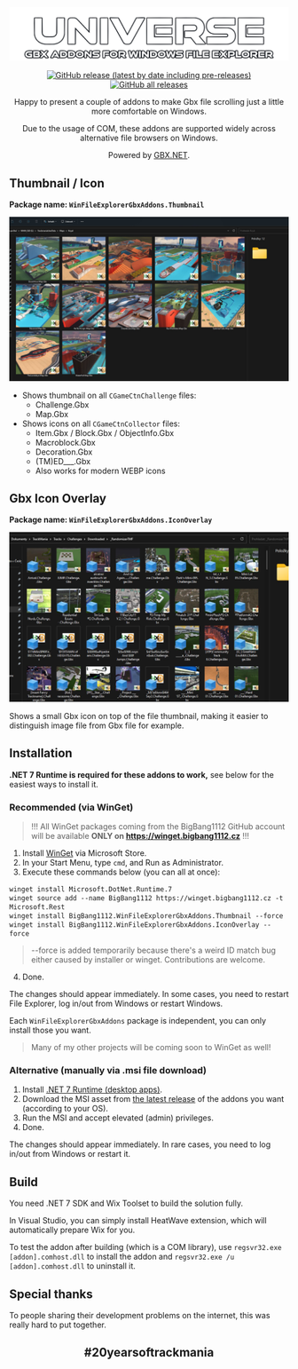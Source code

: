 ![Universe Gbx Addons for Windows File Explorer](UniverseGbxAddons.png)

<div align="center">

[![GitHub release (latest by date including pre-releases)](https://img.shields.io/github/v/release/BigBang1112/win-file-explorer-gbx-addons?include_prereleases&style=for-the-badge)](https://github.com/BigBang1112/win-file-explorer-gbx-addons/releases) [![GitHub all releases](https://img.shields.io/github/downloads/BigBang1112/win-file-explorer-gbx-addons/total?style=for-the-badge)](https://github.com/BigBang1112/win-file-explorer-gbx-addons/releases)

</div>

<p align="center">Happy to present a couple of addons to make Gbx file scrolling just a little more comfortable on Windows.</p>

<p align="center">Due to the usage of COM, these addons are supported widely across alternative file browsers on Windows.</p>

<p align="center">Powered by <a href="https://github.com/BigBang1112/gbx-net">GBX.NET</a>.</p>

## Thumbnail / Icon

**Package name: `WinFileExplorerGbxAddons.Thumbnail`**

![WinFileExplorerGbxAddons.Thumbnail example](Addon_Thumbnail_Example.jpg)

- Shows thumbnail on all `CGameCtnChallenge` files:
    - Challenge.Gbx
    - Map.Gbx
- Shows icons on all `CGameCtnCollector` files:
    - Item.Gbx / Block.Gbx / ObjectInfo.Gbx
    - Macroblock.Gbx
    - Decoration.Gbx
    - (TM)ED___.Gbx
    - Also works for modern WEBP icons

## Gbx Icon Overlay

**Package name: `WinFileExplorerGbxAddons.IconOverlay`**

![WinFileExplorerGbxAddons.IconOverlay example](Addon_IconOverlay_Example.jpg)

Shows a small Gbx icon on top of the file thumbnail, making it easier to distinguish image file from Gbx file for example.

## Installation

**.NET 7 Runtime is required for these addons to work,** see below for the easiest ways to install it.

### Recommended (via WinGet)

> !!! All WinGet packages coming from the BigBang1112 GitHub account will be available **ONLY on https://winget.bigbang1112.cz** !!!

1. Install [WinGet](https://www.microsoft.com/p/app-installer/9nblggh4nns1) via Microsoft Store.
2. In your Start Menu, type `cmd`, and Run as Administrator.
3. Execute these commands below (you can all at once):

```
winget install Microsoft.DotNet.Runtime.7
winget source add --name BigBang1112 https://winget.bigbang1112.cz -t Microsoft.Rest
winget install BigBang1112.WinFileExplorerGbxAddons.Thumbnail --force
winget install BigBang1112.WinFileExplorerGbxAddons.IconOverlay --force
```

> --force is added temporarily because there's a weird ID match bug either caused by installer or winget. Contributions are welcome.

4. Done.

The changes should appear immediately. In some cases, you need to restart File Explorer, log in/out from Windows or restart Windows.

Each `WinFileExplorerGbxAddons` package is independent, you can only install those you want.

> Many of my other projects will be coming soon to WinGet as well!

### Alternative (manually via .msi file download)

1. Install [.NET 7 Runtime (desktop apps)](https://dotnet.microsoft.com/en-us/download/dotnet/7.0/runtime).
2. Download the MSI asset from [the latest release](https://github.com/BigBang1112/win-file-explorer-gbx-addons/releases) of the addons you want (according to your OS).
3. Run the MSI and accept elevated (admin) privileges.
4. Done.

The changes should appear immediately. In rare cases, you need to log in/out from Windows or restart it.

## Build

You need .NET 7 SDK and Wix Toolset to build the solution fully.

In Visual Studio, you can simply install HeatWave extension, which will automatically prepare Wix for you.

To test the addon after building (which is a COM library), use `regsvr32.exe [addon].comhost.dll` to install the addon and `regsvr32.exe /u [addon].comhost.dll` to uninstall it.

## Special thanks

To people sharing their development problems on the internet, this was really hard to put together.

<h2 align="center">#20yearsoftrackmania</h2>
